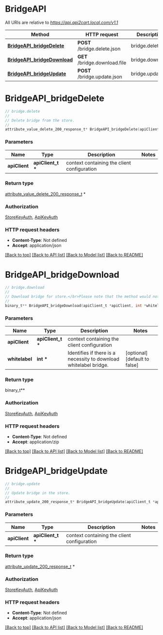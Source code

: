 # BridgeAPI

All URIs are relative to *https://api.api2cart.local.com/v1.1*

Method | HTTP request | Description
------------- | ------------- | -------------
[**BridgeAPI_bridgeDelete**](BridgeAPI.md#BridgeAPI_bridgeDelete) | **POST** /bridge.delete.json | bridge.delete
[**BridgeAPI_bridgeDownload**](BridgeAPI.md#BridgeAPI_bridgeDownload) | **GET** /bridge.download.file | bridge.download
[**BridgeAPI_bridgeUpdate**](BridgeAPI.md#BridgeAPI_bridgeUpdate) | **POST** /bridge.update.json | bridge.update


# **BridgeAPI_bridgeDelete**
```c
// bridge.delete
//
// Delete bridge from the store.
//
attribute_value_delete_200_response_t* BridgeAPI_bridgeDelete(apiClient_t *apiClient);
```

### Parameters
Name | Type | Description  | Notes
------------- | ------------- | ------------- | -------------
**apiClient** | **apiClient_t \*** | context containing the client configuration |

### Return type

[attribute_value_delete_200_response_t](attribute_value_delete_200_response.md) *


### Authorization

[StoreKeyAuth](../README.md#StoreKeyAuth), [ApiKeyAuth](../README.md#ApiKeyAuth)

### HTTP request headers

 - **Content-Type**: Not defined
 - **Accept**: application/json

[[Back to top]](#) [[Back to API list]](../README.md#documentation-for-api-endpoints) [[Back to Model list]](../README.md#documentation-for-models) [[Back to README]](../README.md)

# **BridgeAPI_bridgeDownload**
```c
// bridge.download
//
// Download bridge for store.</br>Please note that the method would not work if you call it from Swagger UI.
//
binary_t** BridgeAPI_bridgeDownload(apiClient_t *apiClient, int *whitelabel);
```

### Parameters
Name | Type | Description  | Notes
------------- | ------------- | ------------- | -------------
**apiClient** | **apiClient_t \*** | context containing the client configuration |
**whitelabel** | **int \*** | Identifies if there is a necessity to download whitelabel bridge. | [optional] [default to false]

### Return type

binary_t**



### Authorization

[StoreKeyAuth](../README.md#StoreKeyAuth), [ApiKeyAuth](../README.md#ApiKeyAuth)

### HTTP request headers

 - **Content-Type**: Not defined
 - **Accept**: application/zip

[[Back to top]](#) [[Back to API list]](../README.md#documentation-for-api-endpoints) [[Back to Model list]](../README.md#documentation-for-models) [[Back to README]](../README.md)

# **BridgeAPI_bridgeUpdate**
```c
// bridge.update
//
// Update bridge in the store.
//
attribute_update_200_response_t* BridgeAPI_bridgeUpdate(apiClient_t *apiClient);
```

### Parameters
Name | Type | Description  | Notes
------------- | ------------- | ------------- | -------------
**apiClient** | **apiClient_t \*** | context containing the client configuration |

### Return type

[attribute_update_200_response_t](attribute_update_200_response.md) *


### Authorization

[StoreKeyAuth](../README.md#StoreKeyAuth), [ApiKeyAuth](../README.md#ApiKeyAuth)

### HTTP request headers

 - **Content-Type**: Not defined
 - **Accept**: application/json

[[Back to top]](#) [[Back to API list]](../README.md#documentation-for-api-endpoints) [[Back to Model list]](../README.md#documentation-for-models) [[Back to README]](../README.md)


